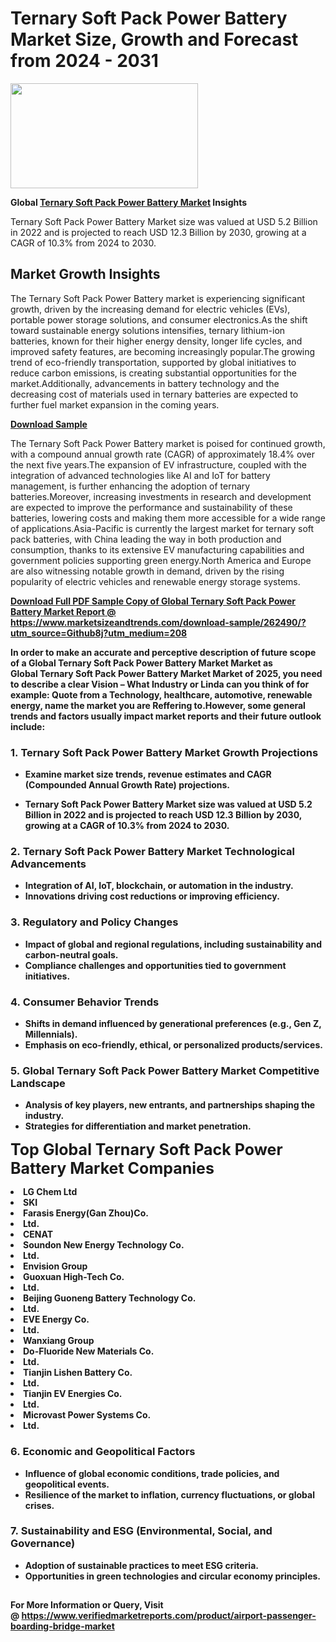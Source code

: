 <H1>Ternary Soft Pack Power Battery Market Size, Growth and Forecast from 2024 - 2031</H1><img class="aligncenter size-medium wp-image-584254" src="https://thirdeyenews.in/wp-content/uploads/2024/09/Global-Market-Research-300x168.jpeg" alt="" width="300" height="168" /><p><strong>Global&nbsp;<a href="https://www.marketsizeandtrends.com/download-sample/262490/?utm_source=Github8j?utm_medium=208">Ternary Soft Pack Power Battery Market</a> Insights</strong></p><p>Ternary Soft Pack Power Battery Market size was valued at USD 5.2 Billion in 2022 and is projected to reach USD 12.3 Billion by 2030, growing at a CAGR of 10.3% from 2024 to 2030.</p><p><h2>Market Growth Insights</h2> <p>The Ternary Soft Pack Power Battery market is experiencing significant growth, driven by the increasing demand for electric vehicles (EVs), portable power storage solutions, and consumer electronics.As the shift toward sustainable energy solutions intensifies, ternary lithium-ion batteries, known for their higher energy density, longer life cycles, and improved safety features, are becoming increasingly popular.The growing trend of eco-friendly transportation, supported by global initiatives to reduce carbon emissions, is creating substantial opportunities for the market.Additionally, advancements in battery technology and the decreasing cost of materials used in ternary batteries are expected to further fuel market expansion in the coming years.</p> <p><strong><a href="#">Download Sample</a></strong></p> <p>The Ternary Soft Pack Power Battery market is poised for continued growth, with a compound annual growth rate (CAGR) of approximately 18.4% over the next five years.The expansion of EV infrastructure, coupled with the integration of advanced technologies like AI and IoT for battery management, is further enhancing the adoption of ternary batteries.Moreover, increasing investments in research and development are expected to improve the performance and sustainability of these batteries, lowering costs and making them more accessible for a wide range of applications.Asia-Pacific is currently the largest market for ternary soft pack batteries, with China leading the way in both production and consumption, thanks to its extensive EV manufacturing capabilities and government policies supporting green energy.North America and Europe are also witnessing notable growth in demand, driven by the rising popularity of electric vehicles and renewable energy storage systems.<p><strong><a href="#"></p><p><span class=""><strong>Download Full PDF Sample Copy of Global Ternary Soft Pack Power Battery Market Report</strong> @ <a href="https://www.marketsizeandtrends.com/download-sample/262490/?utm_source=Github8j?utm_medium=208" target="_blank">https://www.marketsizeandtrends.com/download-sample/262490/?utm_source=Github8j?utm_medium=208</a></span></p><p>In order to make an accurate and perceptive description of future scope of a Global&nbsp;Ternary Soft Pack Power Battery Market Market as Global&nbsp;Ternary Soft Pack Power Battery Market Market of 2025, you need to describe a clear Vision &ndash; What Industry or Linda can you think of for example: Quote from a Technology, healthcare, automotive, renewable energy, name the market you are Reffering to.However, some general trends and factors usually impact market reports and their future outlook include:</p><h3>1.&nbsp;<strong>Ternary Soft Pack Power Battery Market Growth Projections</strong></h3><ul><li>Examine market size trends, revenue estimates and CAGR (Compounded Annual Growth Rate) projections.</li><li><p>Ternary Soft Pack Power Battery Market size was valued at USD 5.2 Billion in 2022 and is projected to reach USD 12.3 Billion by 2030, growing at a CAGR of 10.3% from 2024 to 2030.</p></li></ul><h3>2.&nbsp;<strong>Ternary Soft Pack Power Battery Market Technological Advancements</strong></h3><ul><li>Integration of AI, IoT, blockchain, or automation in the industry.</li><li>Innovations driving cost reductions or improving efficiency.</li></ul><h3>3.&nbsp;<strong>Regulatory and Policy Changes</strong></h3><ul><li>Impact of global and regional regulations, including sustainability and carbon-neutral goals.</li><li>Compliance challenges and opportunities tied to government initiatives.</li></ul><h3>4.&nbsp;<strong>Consumer Behavior Trends</strong></h3><ul><li>Shifts in demand influenced by generational preferences (e.g., Gen Z, Millennials).</li><li>Emphasis on eco-friendly, ethical, or personalized products/services.</li></ul><h3>5.&nbsp;<strong>Global Ternary Soft Pack Power Battery Market Competitive Landscape</strong></h3><ul><li>Analysis of key players, new entrants, and partnerships shaping the industry.</li><li>Strategies for differentiation and market penetration.</li></ul><p data-pm-slice="1 1 []"><span style="color: inherit; font-family: inherit; font-size: 25px;">Top Global Ternary Soft Pack Power Battery Market Companies</span></p><div class="" data-test-id=""><p><li>LG Chem Ltd</li><li> SKI</li><li> Farasis Energy(Gan Zhou)Co.</li><li>Ltd.</li><li> CENAT</li><li> Soundon New Energy Technology Co.</li><li>Ltd.</li><li> Envision Group</li><li> Guoxuan High-Tech Co.</li><li>Ltd.</li><li> Beijing Guoneng Battery Technology Co.</li><li> Ltd.</li><li> EVE Energy Co.</li><li>Ltd.</li><li> Wanxiang Group</li><li> Do-Fluoride New Materials Co.</li><li> Ltd.</li><li> Tianjin Lishen Battery Co.</li><li> Ltd.</li><li> Tianjin EV Energies Co.</li><li> Ltd.</li><li> Microvast Power Systems Co.</li><li> Ltd.</li></p></div><h3>6.&nbsp;<strong>Economic and Geopolitical Factors</strong></h3><ul><li>Influence of global economic conditions, trade policies, and geopolitical events.</li><li>Resilience of the market to inflation, currency fluctuations, or global crises.</li></ul><h3>7.&nbsp;<strong>Sustainability and ESG (Environmental, Social, and Governance)</strong></h3><ul><li>Adoption of sustainable practices to meet ESG criteria.</li><li>Opportunities in green technologies and circular economy principles.</li></ul><h2><strong style="font-size: 14px;">For More Information or Query, Visit @&nbsp;</strong><a style="background-color: #ffffff; font-size: 14px;" href="https://www.marketsizeandtrends.com/report/ternary-soft-pack-power-battery-market/" target="_blank">https://www.verifiedmarketreports.com/product/airport-passenger-boarding-bridge-market</a></h2>